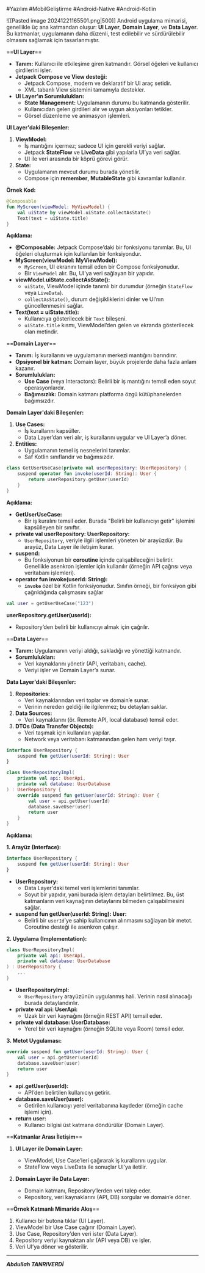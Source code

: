 #Yazılım #MobilGeliştirme #Android-Native #Android-Kotlin


![[Pasted image 20241221165501.png|500]]
Android uygulama mimarisi, genellikle üç ana katmandan oluşur: **UI Layer**, **Domain Layer**, ve **Data Layer**. Bu katmanlar, uygulamanın daha düzenli, test edilebilir ve sürdürülebilir olmasını sağlamak için tasarlanmıştır.

==**UI Layer**==

- **Tanım:** Kullanıcı ile etkileşime giren katmandır. Görsel öğeleri ve kullanıcı girdilerini işler.
- **Jetpack Compose ve View desteği:**
    - Jetpack Compose, modern ve deklaratif bir UI araç setidir.
    - XML tabanlı View sistemini tamamıyla destekler.
- **UI Layer’ın Sorumlulukları:**
    - **State Management:** Uygulamanın durumu bu katmanda gösterilir.
    - Kullanıcıdan gelen girdileri alır ve uygun aksiyonları tetikler.
    - Görsel düzenleme ve animasyon işlemleri.

**UI Layer'daki Bileşenler:**

1. **ViewModel:**
    - İş mantığını içermez; sadece UI için gerekli veriyi sağlar.
    - Jetpack **StateFlow** ve **LiveData** gibi yapılarla UI’ya veri sağlar.
    - UI ile veri arasında bir köprü görevi görür.
2. **State:**
    - Uygulamanın mevcut durumu burada yönetilir.
    - Compose için **remember**, **MutableState** gibi kavramlar kullanılır.

**Örnek Kod:**
```kotlin
@Composable
fun MyScreen(viewModel: MyViewModel) {
    val uiState by viewModel.uiState.collectAsState()
    Text(text = uiState.title)
}

```

**Açıklama:**
- **@Composable:** Jetpack Compose’daki bir fonksiyonu tanımlar. Bu, UI öğeleri oluşturmak için kullanılan bir fonksiyondur.
- **MyScreen(viewModel: MyViewModel):**
    - `MyScreen`, UI ekranını temsil eden bir Compose fonksiyonudur.
    - Bir `ViewModel` alır. Bu, UI’ya veri sağlayan bir yapıdır.
- **viewModel.uiState.collectAsState():**
    - `uiState`, ViewModel içinde tanımlı bir durumdur (örneğin `StateFlow` veya `LiveData`).
    - `collectAsState()`, durum değişikliklerini dinler ve UI’nın güncellenmesini sağlar.
- **Text(text = uiState.title):**
    - Kullanıcıya gösterilecek bir `Text` bileşeni.
    - `uiState.title` kısmı, ViewModel’den gelen ve ekranda gösterilecek olan metindir.


==**Domain Layer**==

- **Tanım:** İş kurallarını ve uygulamanın merkezi mantığını barındırır.
- **Opsiyonel bir katman:** Domain layer, büyük projelerde daha fazla anlam kazanır.
- **Sorumlulukları:**
    - **Use Case** (veya Interactors): Belirli bir iş mantığını temsil eden soyut operasyonlardır.
    - **Bağımsızlık:** Domain katmanı platforma özgü kütüphanelerden bağımsızdır.

**Domain Layer'daki Bileşenler:**

1. **Use Cases:**
    - İş kurallarını kapsüller.
    - Data Layer’dan veri alır, iş kurallarını uygular ve UI Layer’a döner.
2. **Entities:**
    - Uygulamanın temel iş nesnelerini tanımlar.
    - Saf Kotlin sınıflarıdır ve bağımsızdır.

```kotlin
class GetUserUseCase(private val userRepository: UserRepository) {
    suspend operator fun invoke(userId: String): User {
        return userRepository.getUser(userId)
    }
}

```

**Açıklama:**

- **GetUserUseCase:**
    - Bir iş kuralını temsil eder. Burada "Belirli bir kullanıcıyı getir" işlemini kapsülleyen bir sınıftır.
- **private val userRepository: UserRepository:**
    - `UserRepository`, veriyle ilgili işlemleri yöneten bir arayüzdür. Bu arayüz, Data Layer ile iletişim kurar.
- **suspend:**
    - Bu fonksiyonun bir **coroutine** içinde çalışabileceğini belirtir. Genellikle asenkron işlemler için kullanılır (örneğin API çağrısı veya veritabanı işlemleri).
- **operator fun invoke(userId: String):**
    - **`invoke`** özel bir Kotlin fonksiyonudur. Sınıfın örneği, bir fonksiyon gibi çağrıldığında çalışmasını sağlar
```kotlin
val user = getUserUseCase("123")

```

**userRepository.getUser(userId):**

- Repository’den belirli bir kullanıcıyı almak için çağrılır.


==**Data Layer**==

- **Tanım:** Uygulamanın veriyi aldığı, sakladığı ve yönettiği katmandır.
- **Sorumlulukları:**
    - Veri kaynaklarını yönetir (API, veritabanı, cache).
    - Veriyi işler ve Domain Layer’a sunar.

**Data Layer'daki Bileşenler:**

1. **Repositories:**
    - Veri kaynaklarından veri toplar ve domain’e sunar.
    - Verinin nereden geldiği ile ilgilenmez; bu detayları saklar.
2. **Data Sources:**
    - Veri kaynaklarını (ör. Remote API, local database) temsil eder.
3. **DTOs (Data Transfer Objects):**
    - Veri taşımak için kullanılan yapılar.
    - Network veya veritabanı katmanından gelen ham veriyi taşır.

```kotlin
interface UserRepository {
    suspend fun getUser(userId: String): User
}

class UserRepositoryImpl(
    private val api: UserApi,
    private val database: UserDatabase
) : UserRepository {
    override suspend fun getUser(userId: String): User {
        val user = api.getUser(userId)
        database.saveUser(user)
        return user
    }
}

```

**Açıklama:**

**1. Arayüz (Interface):**
```kotlin
interface UserRepository {
    suspend fun getUser(userId: String): User
}

```
- **UserRepository:**
    - Data Layer'daki temel veri işlemlerini tanımlar.
    - Soyut bir yapıdır, yani burada işlem detayları belirtilmez. Bu, üst katmanların veri kaynağının detaylarını bilmeden çalışabilmesini sağlar.
- **suspend fun getUser(userId: String): User:**
    - Belirli bir `userId`’ye sahip kullanıcının alınmasını sağlayan bir metot. Coroutine desteği ile asenkron çalışır.


**2. Uygulama (Implementation):**
```kotlin
class UserRepositoryImpl(
    private val api: UserApi,
    private val database: UserDatabase
) : UserRepository {
    ...
}

```

- **UserRepositoryImpl:**
    - `UserRepository` arayüzünün uygulanmış hali. Verinin nasıl alınacağı burada detaylandırılır.
- **private val api: UserApi:**
    - Uzak bir veri kaynağını (örneğin REST API) temsil eder.
- **private val database: UserDatabase:**
    - Yerel bir veri kaynağını (örneğin SQLite veya Room) temsil eder.

**3. Metot Uygulaması:**
```kotlin
override suspend fun getUser(userId: String): User {
    val user = api.getUser(userId)
    database.saveUser(user)
    return user
}

```

- **api.getUser(userId):**
    - API’den belirtilen kullanıcıyı getirir.
- **database.saveUser(user):**
    - Getirilen kullanıcıyı yerel veritabanına kaydeder (örneğin cache işlemi için).
- **return user:**
    - Kullanıcı bilgisi üst katmana döndürülür (Domain Layer).



==**Katmanlar Arası İletişim**==

1. **UI Layer ile Domain Layer:**
    
    - ViewModel, Use Case’leri çağırarak iş kurallarını uygular.
    - StateFlow veya LiveData ile sonuçlar UI’ya iletilir.
2. **Domain Layer ile Data Layer:**
    
    - Domain katmanı, Repository’lerden veri talep eder.
    - Repository, veri kaynaklarını (API, DB) sorgular ve domain’e döner.


==**Örnek Katmanlı Mimaride Akış**==

1. Kullanıcı bir butona tıklar (UI Layer).
2. ViewModel bir Use Case çağırır (Domain Layer).
3. Use Case, Repository’den veri ister (Data Layer).
4. Repository veriyi kaynaktan alır (API veya DB) ve işler.
5. Veri UI’ya döner ve gösterilir.

---

***Abdullah TANRIVERDİ***